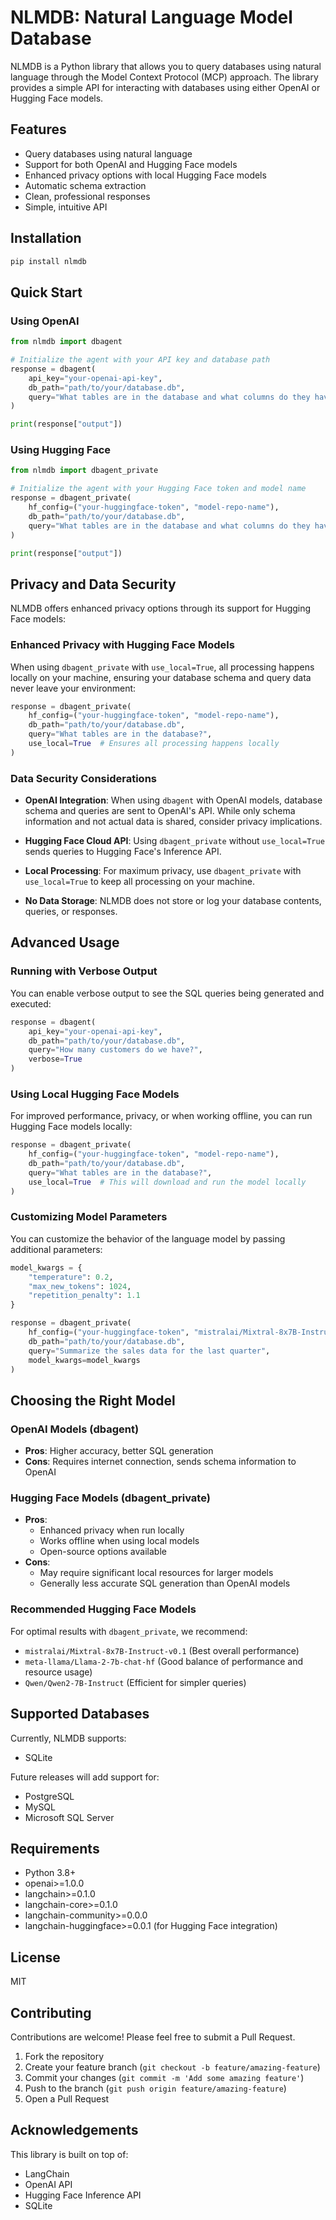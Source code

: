 # NLMDB: Natural Language Model Database

NLMDB is a Python library that allows you to query databases using natural language through the Model Context Protocol (MCP) approach. The library provides a simple API for interacting with databases using either OpenAI or Hugging Face models.

## Features

- Query databases using natural language
- Support for both OpenAI and Hugging Face models
- Enhanced privacy options with local Hugging Face models
- Automatic schema extraction
- Clean, professional responses
- Simple, intuitive API

## Installation

```bash
pip install nlmdb
```

## Quick Start

### Using OpenAI

```python
from nlmdb import dbagent

# Initialize the agent with your API key and database path
response = dbagent(
    api_key="your-openai-api-key",
    db_path="path/to/your/database.db",
    query="What tables are in the database and what columns do they have?"
)

print(response["output"])
```

### Using Hugging Face

```python
from nlmdb import dbagent_private

# Initialize the agent with your Hugging Face token and model name
response = dbagent_private(
    hf_config=("your-huggingface-token", "model-repo-name"),
    db_path="path/to/your/database.db",
    query="What tables are in the database and what columns do they have?"
)

print(response["output"])
```

## Privacy and Data Security

NLMDB offers enhanced privacy options through its support for Hugging Face models:

### Enhanced Privacy with Hugging Face Models

When using `dbagent_private` with `use_local=True`, all processing happens locally on your machine, ensuring your database schema and query data never leave your environment:

```python
response = dbagent_private(
    hf_config=("your-huggingface-token", "model-repo-name"),
    db_path="path/to/your/database.db",
    query="What tables are in the database?",
    use_local=True  # Ensures all processing happens locally
)
```

### Data Security Considerations

- **OpenAI Integration**: When using `dbagent` with OpenAI models, database schema and queries are sent to OpenAI's API. While only schema information and not actual data is shared, consider privacy implications.

- **Hugging Face Cloud API**: Using `dbagent_private` without `use_local=True` sends queries to Hugging Face's Inference API.

- **Local Processing**: For maximum privacy, use `dbagent_private` with `use_local=True` to keep all processing on your machine.

- **No Data Storage**: NLMDB does not store or log your database contents, queries, or responses.

## Advanced Usage

### Running with Verbose Output

You can enable verbose output to see the SQL queries being generated and executed:

```python
response = dbagent(
    api_key="your-openai-api-key",
    db_path="path/to/your/database.db",
    query="How many customers do we have?",
    verbose=True
)
```

### Using Local Hugging Face Models

For improved performance, privacy, or when working offline, you can run Hugging Face models locally:

```python
response = dbagent_private(
    hf_config=("your-huggingface-token", "model-repo-name"),
    db_path="path/to/your/database.db",
    query="What tables are in the database?",
    use_local=True  # This will download and run the model locally
)
```

### Customizing Model Parameters

You can customize the behavior of the language model by passing additional parameters:

```python
model_kwargs = {
    "temperature": 0.2,
    "max_new_tokens": 1024,
    "repetition_penalty": 1.1
}

response = dbagent_private(
    hf_config=("your-huggingface-token", "mistralai/Mixtral-8x7B-Instruct-v0.1"),
    db_path="path/to/your/database.db",
    query="Summarize the sales data for the last quarter",
    model_kwargs=model_kwargs
)
```

## Choosing the Right Model

### OpenAI Models (dbagent)
- **Pros**: Higher accuracy, better SQL generation
- **Cons**: Requires internet connection, sends schema information to OpenAI

### Hugging Face Models (dbagent_private)
- **Pros**: 
  - Enhanced privacy when run locally
  - Works offline when using local models
  - Open-source options available
- **Cons**: 
  - May require significant local resources for larger models
  - Generally less accurate SQL generation than OpenAI models

### Recommended Hugging Face Models
For optimal results with `dbagent_private`, we recommend:
- `mistralai/Mixtral-8x7B-Instruct-v0.1` (Best overall performance)
- `meta-llama/Llama-2-7b-chat-hf` (Good balance of performance and resource usage)
- `Qwen/Qwen2-7B-Instruct` (Efficient for simpler queries)

## Supported Databases

Currently, NLMDB supports:

- SQLite

Future releases will add support for:

- PostgreSQL
- MySQL
- Microsoft SQL Server

## Requirements

- Python 3.8+
- openai>=1.0.0
- langchain>=0.1.0
- langchain-core>=0.1.0
- langchain-community>=0.0.0
- langchain-huggingface>=0.0.1 (for Hugging Face integration)

## License

MIT

## Contributing

Contributions are welcome! Please feel free to submit a Pull Request.

1. Fork the repository
2. Create your feature branch (`git checkout -b feature/amazing-feature`)
3. Commit your changes (`git commit -m 'Add some amazing feature'`)
4. Push to the branch (`git push origin feature/amazing-feature`)
5. Open a Pull Request

## Acknowledgements

This library is built on top of:

- LangChain
- OpenAI API
- Hugging Face Inference API
- SQLite
